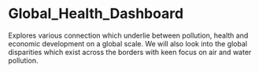 # Global_Health_Dashboard
Explores various connection which underlie between pollution, health and economic development on a global scale. We will also look into the global disparities which exist across the borders with keen focus on air and water pollution.
